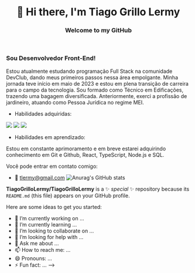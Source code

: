 <h1 align="center">👋 Hi there, I'm Tiago Grillo Lermy</h1>

<h3 align="center">Welcome to my GitHub</h3>
<br>

<h3>Sou Desenvolvedor Front-End!</h3>

<p>Estou atualmente estudando programação Full Stack na comunidade DevClub, dando meus primeiros passos nessa área empolgante. Minha jornada teve início em maio de 2023 e estou em plena transição de carreira para o campo da tecnologia. Sou formado como Técnico em Edificações, trazendo uma bagagem diversificada. Anteriormente, exerci a profissão de jardineiro, atuando como Pessoa Jurídica no regime MEI.</p>

- Habilidades adquiridas:

<img src="https://img.shields.io/badge/HTML5-E34F26?style=for-the-badge&logo=html5&logoColor=white"> <img src="https://img.shields.io/badge/CSS3-1572B6?style=for-the-badge&logo=css3&logoColor=white"> <img src="https://img.shields.io/badge/JavaScript-F7DF1E?style=for-the-badge&logo=javascript&logoColor=black">

- Habilidades em aprendizado:
  
Estou em constante aprimoramento e em breve estarei adquirindo conhecimento em Git e Github, React, TypeScript, Node.js e SQL. 

Você pode entrar em contato comigo:
- :e-mail: tlermy@gmail.com
![Anurag's GitHub stats](https://github-readme-stats.vercel.app/api?username=TiagoGrilloLermy&hide=contribs,prs)



**TiagoGrilloLermy/TiagoGrilloLermy** is a ✨ _special_ ✨ repository because its `README.md` (this file) appears on your GitHub profile.

Here are some ideas to get you started:

- 🔭 I’m currently working on ...
- 🌱 I’m currently learning ...
- 👯 I’m looking to collaborate on ...
- 🤔 I’m looking for help with ...
- 💬 Ask me about ...
- 📫 How to reach me: ...
- 😄 Pronouns: ...
- ⚡ Fun fact: ...
-->
